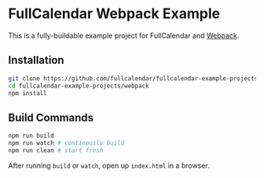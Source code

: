 
# FullCalendar Webpack Example

This is a fully-buildable example project for FullCalendar and [Webpack].


## Installation

```bash
git clone https://github.com/fullcalendar/fullcalendar-example-projects.git
cd fullcalendar-example-projects/webpack
npm install
```

## Build Commands

```bash
npm run build
npm run watch # continously build
npm run clean # start fresh
```

After running `build` or `watch`, open up `index.html` in a browser.


[Webpack]: https://webpack.js.org/
